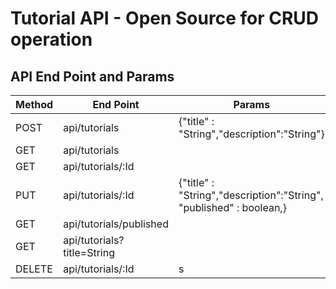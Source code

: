 # Tutorial API - Open Source for CRUD operation

## API End Point and Params

| Method | End Point | Params | 
| --- | --- | --- |
| POST | api/tutorials | {"title" : "String","description":"String"} |
| GET | api/tutorials |  | 
| GET | api/tutorials/:Id |  |
| PUT | api/tutorials/:Id | {"title" : "String","description":"String", "published" : boolean,} |
| GET | api/tutorials/published |  |
| GET | api/tutorials?title=String |  |
| DELETE | api/tutorials/:Id | s |
